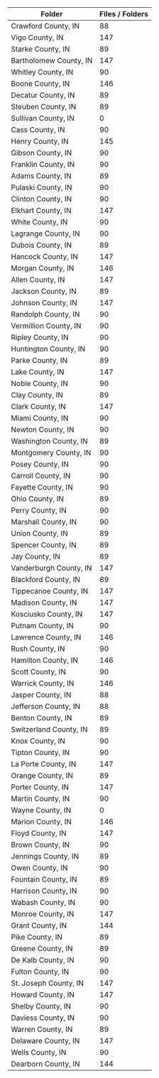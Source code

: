 | Folder                 |   Files / Folders |
|------------------------|-------------------|
| Crawford County, IN    |                88 |
| Vigo County, IN        |               147 |
| Starke County, IN      |                89 |
| Bartholomew County, IN |               147 |
| Whitley County, IN     |                90 |
| Boone County, IN       |               146 |
| Decatur County, IN     |                89 |
| Steuben County, IN     |                89 |
| Sullivan County, IN    |                 0 |
| Cass County, IN        |                90 |
| Henry County, IN       |               145 |
| Gibson County, IN      |                90 |
| Franklin County, IN    |                90 |
| Adams County, IN       |                89 |
| Pulaski County, IN     |                90 |
| Clinton County, IN     |                90 |
| Elkhart County, IN     |               147 |
| White County, IN       |                90 |
| Lagrange County, IN    |                90 |
| Dubois County, IN      |                89 |
| Hancock County, IN     |               147 |
| Morgan County, IN      |               146 |
| Allen County, IN       |               147 |
| Jackson County, IN     |                89 |
| Johnson County, IN     |               147 |
| Randolph County, IN    |                90 |
| Vermillion County, IN  |                90 |
| Ripley County, IN      |                90 |
| Huntington County, IN  |                90 |
| Parke County, IN       |                89 |
| Lake County, IN        |               147 |
| Noble County, IN       |                90 |
| Clay County, IN        |                89 |
| Clark County, IN       |               147 |
| Miami County, IN       |                90 |
| Newton County, IN      |                90 |
| Washington County, IN  |                89 |
| Montgomery County, IN  |                90 |
| Posey County, IN       |                90 |
| Carroll County, IN     |                90 |
| Fayette County, IN     |                90 |
| Ohio County, IN        |                89 |
| Perry County, IN       |                90 |
| Marshall County, IN    |                90 |
| Union County, IN       |                89 |
| Spencer County, IN     |                89 |
| Jay County, IN         |                89 |
| Vanderburgh County, IN |               147 |
| Blackford County, IN   |                89 |
| Tippecanoe County, IN  |               147 |
| Madison County, IN     |               147 |
| Kosciusko County, IN   |               147 |
| Putnam County, IN      |                90 |
| Lawrence County, IN    |               146 |
| Rush County, IN        |                90 |
| Hamilton County, IN    |               146 |
| Scott County, IN       |                90 |
| Warrick County, IN     |               146 |
| Jasper County, IN      |                88 |
| Jefferson County, IN   |                88 |
| Benton County, IN      |                89 |
| Switzerland County, IN |                89 |
| Knox County, IN        |                90 |
| Tipton County, IN      |                90 |
| La Porte County, IN    |               147 |
| Orange County, IN      |                89 |
| Porter County, IN      |               147 |
| Martin County, IN      |                90 |
| Wayne County, IN       |                 0 |
| Marion County, IN      |               146 |
| Floyd County, IN       |               147 |
| Brown County, IN       |                90 |
| Jennings County, IN    |                89 |
| Owen County, IN        |                90 |
| Fountain County, IN    |                89 |
| Harrison County, IN    |                90 |
| Wabash County, IN      |                90 |
| Monroe County, IN      |               147 |
| Grant County, IN       |               144 |
| Pike County, IN        |                89 |
| Greene County, IN      |                89 |
| De Kalb County, IN     |                90 |
| Fulton County, IN      |                90 |
| St. Joseph County, IN  |               147 |
| Howard County, IN      |               147 |
| Shelby County, IN      |                90 |
| Daviess County, IN     |                90 |
| Warren County, IN      |                89 |
| Delaware County, IN    |               147 |
| Wells County, IN       |                90 |
| Dearborn County, IN    |               144 |
